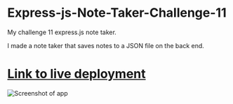 # Express-js-Note-Taker-Challenge-11

My challenge 11 express.js note taker.

I made a note taker that saves notes to a JSON file on the back end.

# [Link to live deployment](https://pure-journey-23826.herokuapp.com/)

![Screenshot of app]()

